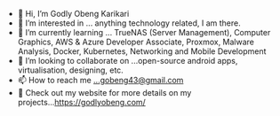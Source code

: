 - 👋 Hi, I’m Godly Obeng Karikari
- 👀 I’m interested in ... anything technology related, I am there.
- 🌱 I’m currently learning ... TrueNAS (Server Management), Computer Graphics, AWS & Azure Developer Associate, Proxmox, Malware Analysis, Docker, Kubernetes,  Networking and Mobile Development
- 💞️ I’m looking to collaborate on ...open-source android apps, virtualisation, designing, etc.
- 📫 How to reach me ...gobeng43@gmail.com
- 👀 Check out my website for more details on my projects...https://godlyobeng.com/

<!---
godlyObeng/godlyObeng is a ✨ special ✨ repository because its `README.md` (this file) appears on your GitHub profile.
You can click the Preview link to take a look at your changes.
--->
